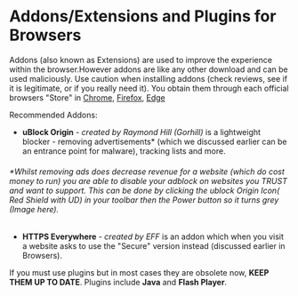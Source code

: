 # **Addons/Extensions and Plugins for Browsers**

Addons \(also known as Extensions\) are used to improve the experience within the browser.However addons are like any other download and can be used maliciously. Use caution when installing addons \(check reviews, see if it is legitimate, or if you really need it\). You obtain them through each official browsers "Store" in [Chrome](/addons-extensions-and-plugins/test.md), [Firefox](/addons-extensions-and-plugins/firefox.md), [Edge](/addons-extensions-and-plugins/edge.md)

Recommended Addons:

* **uBlock Origin** - _created by Raymond Hill \(Gorhill\)_ is a lightweight blocker - removing advertisements\* \(which we discussed earlier can be an entrance point for malware\), tracking lists and more.

###### _\*Whilst removing ads does decrease revenue for a website \(which do cost money to run\) you are able to disable your adblock on websites you TRUST and want to support. This can be done by clicking the ublock Origin Icon\( Red Shield with UD\) in your toolbar then the Power button so it turns grey \(Image here\)._

* **HTTPS Everywhere** - _created by EFF_ is an addon which when you visit a website asks to use the "Secure" version instead \(discussed earlier in Browsers\).

If you must use plugins but in most cases they are obsolete now, **KEEP THEM UP TO DATE**. Plugins include **Java** and **Flash Player**.

